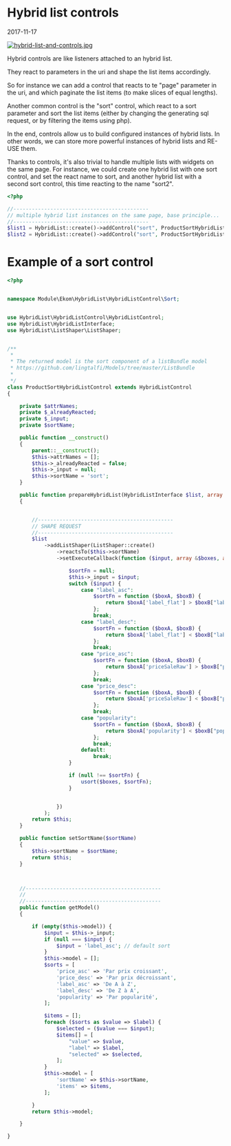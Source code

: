 Hybrid list controls
========================
2017-11-17


[![hybrid-list-and-controls.jpg](https://s19.postimg.org/4631u036r/hybrid-list-and-controls.jpg)](https://postimg.org/image/wvpxqn76n/)




Hybrid controls are like listeners attached to an hybrid list.

They react to parameters in the uri and shape the list items accordingly.



So for instance we can add a control that reacts to te "page" parameter in the uri,
and which paginate the list items (to make slices of equal lengths).

Another common control is the "sort" control, which react to a sort parameter and sort the list items
(either by changing the generating sql request, or by filtering the items using php).



In the end, controls allow us to build configured instances of hybrid lists.
In other words, we can store more powerful instances of hybrid lists and RE-USE them.

Thanks to controls, it's also trivial to handle multiple lists with widgets on the same page.
For instance, we could create one hybrid list with one sort control, and set the react name to sort,
and another hybrid list with a second sort control, this time reacting to the name "sort2".




```php
<?php

//--------------------------------------------
// multiple hybrid list instances on the same page, base principle...
//--------------------------------------------
$list1 = HybridList::create()->addControl("sort", ProductSortHybridListControl::create()->setSortName("sort"));
$list2 = HybridList::create()->addControl("sort", ProductSortHybridListControl::create()->setSortName("sort2"));
```




Example of a sort control
================================

```php
<?php


namespace Module\Ekom\HybridList\HybridListControl\Sort;


use HybridList\HybridListControl\HybridListControl;
use HybridList\HybridListInterface;
use HybridList\ListShaper\ListShaper;


/**
 *
 * The returned model is the sort component of a listBundle model
 * https://github.com/lingtalfi/Models/tree/master/ListBundle
 *
 */
class ProductSortHybridListControl extends HybridListControl
{

    private $attrNames;
    private $_alreadyReacted;
    private $_input;
    private $sortName;

    public function __construct()
    {
        parent::__construct();
        $this->attrNames = [];
        $this->_alreadyReacted = false;
        $this->_input = null;
        $this->sortName = 'sort';
    }

    public function prepareHybridList(HybridListInterface $list, array $context)
    {


        //--------------------------------------------
        // SHAPE REQUEST
        //--------------------------------------------
        $list
            ->addListShaper(ListShaper::create()
                ->reactsTo($this->sortName)
                ->setExecuteCallback(function ($input, array &$boxes, array &$info = [], $originalBoxes) use ($context) {

                    $sortFn = null;
                    $this->_input = $input;
                    switch ($input) {
                        case "label_asc":
                            $sortFn = function ($boxA, $boxB) {
                                return $boxA['label_flat'] > $boxB["label_flat"];
                            };
                            break;
                        case "label_desc":
                            $sortFn = function ($boxA, $boxB) {
                                return $boxA['label_flat'] < $boxB["label_flat"];
                            };
                            break;
                        case "price_asc":
                            $sortFn = function ($boxA, $boxB) {
                                return $boxA['priceSaleRaw'] > $boxB["priceSaleRaw"];
                            };
                            break;
                        case "price_desc":
                            $sortFn = function ($boxA, $boxB) {
                                return $boxA['priceSaleRaw'] < $boxB["priceSaleRaw"];
                            };
                            break;
                        case "popularity":
                            $sortFn = function ($boxA, $boxB) {
                                return $boxA['popularity'] < $boxB["popularity"];
                            };
                            break;
                        default:
                            break;
                    }

                    if (null !== $sortFn) {
                        usort($boxes, $sortFn);
                    }


                })
            );
        return $this;
    }

    public function setSortName($sortName)
    {
        $this->sortName = $sortName;
        return $this;
    }



    //--------------------------------------------
    //
    //--------------------------------------------
    public function getModel()
    {

        if (empty($this->model)) {
            $input = $this->_input;
            if (null === $input) {
                $input = 'label_asc'; // default sort
            }
            $this->model = [];
            $sorts = [
                'price_asc' => 'Par prix croissant',
                'price_desc' => 'Par prix décroissant',
                'label_asc' => 'De A à Z',
                'label_desc' => 'De Z à A',
                'popularity' => 'Par popularité',
            ];

            $items = [];
            foreach ($sorts as $value => $label) {
                $selected = ($value === $input);
                $items[] = [
                    "value" => $value,
                    "label" => $label,
                    "selected" => $selected,
                ];
            }
            $this->model = [
                'sortName' => $this->sortName,
                'items' => $items,
            ];

        }
        return $this->model;

    }

}
```